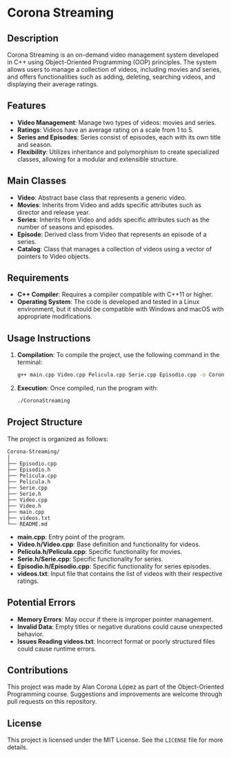 
# Corona Streaming

## Description

Corona Streaming is an on-demand video management system developed in C++ using Object-Oriented Programming (OOP) principles. The system allows users to manage a collection of videos, including movies and series, and offers functionalities such as adding, deleting, searching videos, and displaying their average ratings.



## Features

- **Video Management**: Manage two types of videos: movies and series.
- **Ratings**: Videos have an average rating on a scale from 1 to 5.
- **Series and Episodes**: Series consist of episodes, each with its own title and season.
- **Flexibility**: Utilizes inheritance and polymorphism to create specialized classes, allowing for a modular and extensible structure.

## Main Classes

- **Video**: Abstract base class that represents a generic video.
- **Movies**: Inherits from Video and adds specific attributes such as director and release year.
- **Series**: Inherits from Video and adds specific attributes such as the number of seasons and episodes.
- **Episode**: Derived class from Video that represents an episode of a series.
- **Catalog**: Class that manages a collection of videos using a vector of pointers to Video objects.

## Requirements

- **C++ Compiler**: Requires a compiler compatible with C++11 or higher.
- **Operating System**: The code is developed and tested in a Linux environment, but it should be compatible with Windows and macOS with appropriate modifications.

## Usage Instructions

1. **Compilation**: To compile the project, use the following command in the terminal:
   ```bash
   g++ main.cpp Video.cpp Pelicula.cpp Serie.cpp Episodio.cpp -o CoronaStreaming
   ```
2. **Execution**: Once compiled, run the program with:
   ```bash
   ./CoronaStreaming
   ```

## Project Structure

The project is organized as follows:

```
Corona-Streaming/
│
├── Episodio.cpp
├── Episodio.h
├── Pelicula.cpp
├── Pelicula.h
├── Serie.cpp
├── Serie.h
├── Video.cpp
├── Video.h
├── main.cpp
├── videos.txt
└── README.md
```

- **main.cpp**: Entry point of the program.
- **Video.h/Video.cpp**: Base definition and functionality for videos.
- **Pelicula.h/Pelicula.cpp**: Specific functionality for movies.
- **Serie.h/Serie.cpp**: Specific functionality for series.
- **Episodio.h/Episodio.cpp**: Specific functionality for series episodes.
- **videos.txt**: Input file that contains the list of videos with their respective ratings.

## Potential Errors

- **Memory Errors**: May occur if there is improper pointer management.
- **Invalid Data**: Empty titles or negative durations could cause unexpected behavior.
- **Issues Reading videos.txt**: Incorrect format or poorly structured files could cause runtime errors.

## Contributions

This project was made by Alan Corona López as part of the Object-Oriented Programming course. Suggestions and improvements are welcome through pull requests on this repository.

## License

This project is licensed under the MIT License. See the `LICENSE` file for more details.
```
